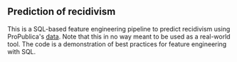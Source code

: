## Prediction of recidivism

This is a SQL-based feature engineering pipeline to predict recidivism using ProPublica's [data](https://github.com/propublica/compas-analysis). Note that this in no way meant to be used as a real-world tool. The code is a demonstration of best practices for feature engineering with SQL.  